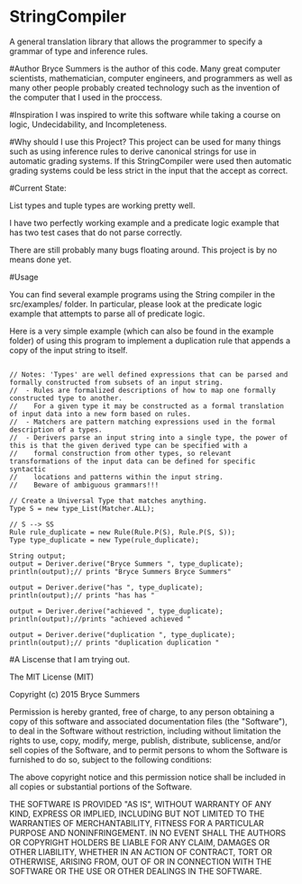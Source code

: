 # StringCompiler
A general translation library that allows the programmer to specify a grammar of type and inference rules.

#Author
Bryce Summers is the author of this code. Many great computer scientists, mathematician, computer engineers, and programmers as well as many other people probably created technology such as the invention of the computer that I used in the proccess.

#Inspiration
I was inspired to write this software while taking a course on logic, Undecidability, and Incompleteness.

#Why should I use this Project?
This project can be used for many things such as using inference rules to derive canonical strings for use in automatic grading systems. If this StringCompiler were used then automatic grading systems could be less strict in the input that the accept as correct.

#Current State:

List types and tuple types are working pretty well.

I have two perfectly working example and a predicate logic example that has two test cases that do not parse correctly.

There are still probably many bugs floating around. This project is by no means done yet.

#Usage

You can find several example programs using the String compiler in the src/examples/ folder. In particular, please look at the predicate logic example that attempts to parse all of predicate logic.

Here is a very simple example (which can also be found in the example folder) of using this program to implement a duplication rule that appends a copy of the input string to itself.
```

// Notes: 'Types' are well defined expressions that can be parsed and formally constructed from subsets of an input string.
//  - Rules are formalized descriptions of how to map one formally constructed type to another. 
//    For a given type it may be constructed as a formal translation of input data into a new form based on rules.
//  - Matchers are pattern matching expressions used in the formal description of a types.
//  - Derivers parse an input string into a single type, the power of this is that the given derived type can be specified with a 
//    formal construction from other types, so relevant transformations of the input data can be defined for specific syntactic
//    locations and patterns within the input string.
//    Beware of ambiguous grammars!!!

// Create a Universal Type that matches anything.
Type S = new type_List(Matcher.ALL);

// S --> SS
Rule rule_duplicate = new Rule(Rule.P(S), Rule.P(S, S));
Type type_duplicate = new Type(rule_duplicate);

String output;
output = Deriver.derive("Bryce Summers ", type_duplicate);
println(output);// prints "Bryce Summers Bryce Summers"
		
output = Deriver.derive("has ", type_duplicate);
println(output);// prints "has has "
		
output = Deriver.derive("achieved ", type_duplicate);
println(output);//prints "achieved achieved "
		
output = Deriver.derive("duplication ", type_duplicate);
println(output);// prints "duplication duplication "
```

#A Liscense that I am trying out.

The MIT License (MIT)

Copyright (c) 2015 Bryce Summers

Permission is hereby granted, free of charge, to any person obtaining a copy
of this software and associated documentation files (the "Software"), to deal
in the Software without restriction, including without limitation the rights
to use, copy, modify, merge, publish, distribute, sublicense, and/or sell
copies of the Software, and to permit persons to whom the Software is
furnished to do so, subject to the following conditions:

The above copyright notice and this permission notice shall be included in all
copies or substantial portions of the Software.

THE SOFTWARE IS PROVIDED "AS IS", WITHOUT WARRANTY OF ANY KIND, EXPRESS OR
IMPLIED, INCLUDING BUT NOT LIMITED TO THE WARRANTIES OF MERCHANTABILITY,
FITNESS FOR A PARTICULAR PURPOSE AND NONINFRINGEMENT. IN NO EVENT SHALL THE
AUTHORS OR COPYRIGHT HOLDERS BE LIABLE FOR ANY CLAIM, DAMAGES OR OTHER
LIABILITY, WHETHER IN AN ACTION OF CONTRACT, TORT OR OTHERWISE, ARISING FROM,
OUT OF OR IN CONNECTION WITH THE SOFTWARE OR THE USE OR OTHER DEALINGS IN THE
SOFTWARE.
